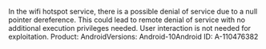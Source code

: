 In the wifi hotspot service, there is a possible denial of service due to a null pointer dereference. This could lead to remote denial of service with no additional execution privileges needed. User interaction is not needed for exploitation. Product: AndroidVersions: Android-10Android ID: A-110476382